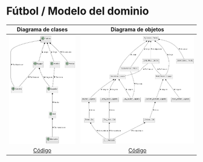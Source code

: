 # Fútbol / Modelo del dominio

|Diagrama de clases|Diagrama de objetos|
|:-:|:-:|
|![Imagen](images/modeloDelDominio.png)|![Imagen](images/ObjetosFootball.png)
|[Código](FootballClasses.puml)|[Código](FootballObjects.puml)
